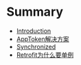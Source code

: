 # Summary

* [Introduction](README.md)
* [AppToken解决方案](apptokenjie-jue-fang-an.md)
* [Synchronized](synchronized.md)
* [Retrofit为什么要单例](retrofitwei-shi-yao-yao-dan-li.md)

